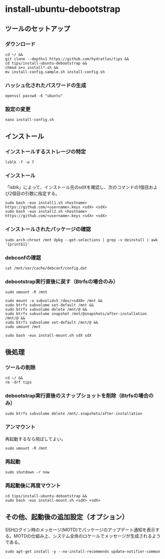 # install-ubuntu-debootstrap
## ツールのセットアップ
### ダウンロード
```
cd ~/ &&
git clone --depth=1 https://github.com/hydratlas/tips &&
cd tips/install-ubuntu-debootstrap &&
chmod a+x install*.sh &&
mv install-config.sample.sh install-config.sh
```

### ハッシュ化されたパスワードの生成
```
openssl passwd -6 "ubuntu"
```

### 設定の変更
```
nano install-config.sh
```

## インストール
### インストールするストレージの特定
```
lsblk -f -e 7
```

### インストール
「lsblk」によって、インストール先のsdXを確認し、次のコマンドの1個目および2個目の引数に指定する。
```
sudo bash -eux install1.sh <hostname> https://github.com/<username>.keys <sdX> <sdX>
sudo bash -eux install2.sh <hostname> https://github.com/<username>.keys <sdX> <sdX>
```

### インストールされたパッケージの確認
```
sudo arch-chroot /mnt dpkg --get-selections | grep -v deinstall | awk '{print$1}'
```

### debconfの確認
```
cat /mnt/var/cache/debconf/config.dat
```

### debootstrap実行直後に戻す（Btrfsの場合のみ）
```
sudo umount -R /mnt

sudo mount -o subvolid=5 /dev/<sdX0> /mnt &&
sudo btrfs subvolume set-default /mnt &&
sudo btrfs subvolume delete /mnt/@ &&
sudo btrfs subvolume snapshot /mnt/@snapshots/after-installation /mnt/@ &&
sudo btrfs subvolume set-default /mnt/@ &&
sudo umount /mnt

sudo bash -eux install-mount.sh sdX sdX
```

## 後処理
### ツールの削除
```
cd ~/ &&
rm -drf tips
```

### debootstrap実行直後のスナップショットを削除（Btrfsの場合のみ）
```
sudo btrfs subvolume delete /mnt/.snapshots/after-installation
```

### アンマウント
再起動するなら飛ばしてよい。
```
sudo umount -R /mnt
```

### 再起動
```
sudo shutdown -r now
```

### 再起動後に再度マウント
```
cd tips/install-ubuntu-debootstrap &&
sudo bash -eux install-mount.sh <sdX> <sdX>
```

## その他、起動後の追加設定（オプション）
SSHログイン時のメッセージ(MOTD)でパッケージのアップデート通知を表示する。MOTDの仕組み上、システム全体のロケールでメッセージが生成されるようである。
```
sudo apt-get install -y --no-install-recommends update-notifier-common
```
